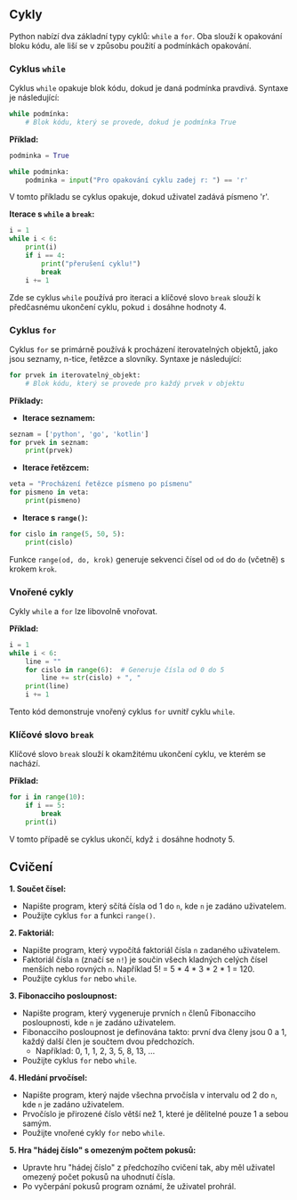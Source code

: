 ## Cykly

Python nabízí dva základní typy cyklů: `while` a `for`. Oba slouží k opakování bloku kódu, ale liší se v způsobu použití a podmínkách opakování.

### Cyklus `while`

Cyklus `while` opakuje blok kódu, dokud je daná podmínka pravdivá. Syntaxe je následující:

```python
while podmínka:
    # Blok kódu, který se provede, dokud je podmínka True
```

**Příklad:**

```python
podminka = True

while podminka:
    podminka = input("Pro opakování cyklu zadej r: ") == 'r'
```

V tomto příkladu se cyklus opakuje, dokud uživatel zadává písmeno 'r'.

**Iterace s `while` a `break`:**

```python
i = 1
while i < 6:
    print(i)
    if i == 4:
        print("přerušení cyklu!")
        break
    i += 1
```

Zde se cyklus `while` používá pro iteraci a klíčové slovo `break` slouží k předčasnému ukončení cyklu, pokud `i` dosáhne hodnoty 4.

### Cyklus `for`

Cyklus `for` se primárně používá k procházení iterovatelných objektů, jako jsou seznamy, n-tice, řetězce a slovníky. Syntaxe je následující:

```python
for prvek in iterovatelný_objekt:
    # Blok kódu, který se provede pro každý prvek v objektu
```

**Příklady:**

* **Iterace seznamem:**

```python
seznam = ['python', 'go', 'kotlin']
for prvek in seznam:
    print(prvek)
```

* **Iterace řetězcem:**

```python
veta = "Procházení řetězce písmeno po písmenu"
for pismeno in veta:
    print(pismeno)
```

* **Iterace s `range()`:**

```python
for cislo in range(5, 50, 5):
    print(cislo)
```

Funkce `range(od, do, krok)` generuje sekvenci čísel od `od` do `do` (včetně) s krokem `krok`.

### Vnořené cykly

Cykly `while` a `for` lze libovolně vnořovat.

**Příklad:**

```python
i = 1
while i < 6:
    line = ""
    for cislo in range(6):  # Generuje čísla od 0 do 5
        line += str(cislo) + ", "
    print(line)
    i += 1
```

Tento kód demonstruje vnořený cyklus `for` uvnitř cyklu `while`.

### Klíčové slovo `break`

Klíčové slovo `break` slouží k okamžitému ukončení cyklu, ve kterém se nachází.

**Příklad:**

```python
for i in range(10):
    if i == 5:
        break
    print(i)
```

V tomto případě se cyklus ukončí, když `i` dosáhne hodnoty 5.

## Cvičení

**1. Součet čísel:**

* Napište program, který sčítá čísla od 1 do `n`, kde `n` je zadáno uživatelem.
* Použijte cyklus `for` a funkci `range()`.

**2. Faktoriál:**

* Napište program, který vypočítá faktoriál čísla `n` zadaného uživatelem.
* Faktoriál čísla `n` (značí se `n!`) je součin všech kladných celých čísel menších nebo rovných `n`. Například 5! = 5 * 4 * 3 * 2 * 1 = 120.
* Použijte cyklus `for` nebo `while`.

**3. Fibonacciho posloupnost:**

* Napište program, který vygeneruje prvních `n` členů Fibonacciho posloupnosti, kde `n` je zadáno uživatelem.
* Fibonacciho posloupnost je definována takto: první dva členy jsou 0 a 1, každý další člen je součtem dvou předchozích. 
  * Například: 0, 1, 1, 2, 3, 5, 8, 13, ...
* Použijte cyklus `for` nebo `while`.

**4. Hledání prvočísel:**

* Napište program, který najde všechna prvočísla v intervalu od 2 do `n`, kde `n` je zadáno uživatelem.
* Prvočíslo je přirozené číslo větší než 1, které je dělitelné pouze 1 a sebou samým.
* Použijte vnořené cykly `for` nebo `while`.

**5. Hra "hádej číslo" s omezeným počtem pokusů:**

* Upravte hru "hádej číslo" z předchozího cvičení tak, aby měl uživatel omezený počet pokusů na uhodnutí čísla.
* Po vyčerpání pokusů program oznámí, že uživatel prohrál.
